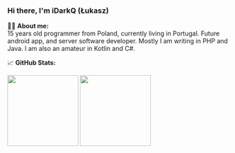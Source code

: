 
### Hi there, I'm iDarkQ (Łukasz)

🧒🏼 **About me:**<br/>
15 years old programmer from Poland, currently living in Portugal. Future android app, and server software developer. Mostly I am writing in PHP and Java. I am also an amateur in Kotlin and C#.

📈 **GitHub Stats:**

<p>
  <img height="160em" src="https://github-readme-stats-lilac-beta-32.vercel.app/api?username=iDarkQ&show_icons=true&hide_border=true&&count_private=true&include_all_commits=true" />
  <img height="160em" src="https://github-readme-stats-lilac-beta-32.vercel.app/api/top-langs/?username=iDarkQ&exclude_repo=KNN-Image-Classification&show_icons=true&hide_border=true&layout=compact&langs_count=8"/>
</p>

